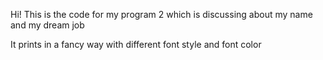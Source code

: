 Hi! This is the code for my program 2 which is discussing about my name and my dream job

It prints in a fancy way with different font style and font color
